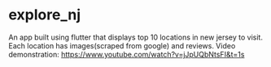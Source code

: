 # explore_nj

An app built using flutter that displays top 10 locations in new jersey to visit. Each location has images(scraped from google) and reviews. Video demonstration: https://www.youtube.com/watch?v=jJpUQbNtsFI&t=1s
